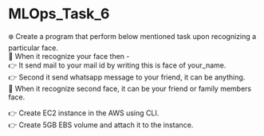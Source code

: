 # MLOps_Task_6
❄️ Create a program that perform below mentioned task upon recognizing a particular face.   
📌 When it recognize your face then -  
👉 It send mail to your mail id by writing this is face of your_name.  
👉 Second it send whatsapp message to your friend, it can be anything.  
📌 When it recognize second  face, it can be your friend or family members face. 

👉 Create EC2 instance in the AWS using CLI.  
👉 Create 5GB EBS volume and attach it to the instance. 
